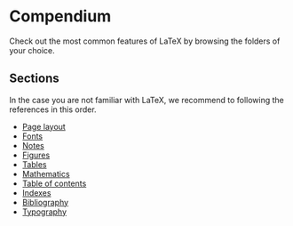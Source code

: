 # Compendium

Check out the most common features of LaTeX by browsing the folders of your choice.

## Sections

In the case you are not familiar with LaTeX, we recommend to following the references in this order.

- [Page layout](page-layout)
- [Fonts](fonts)
- [Notes](notes)
- [Figures](figures)
- [Tables](tables)
- [Mathematics](mathematics)
- [Table of contents](table-of-contents)
- [Indexes](indexes)
- [Bibliography](bibliography)
- [Typography](typography)